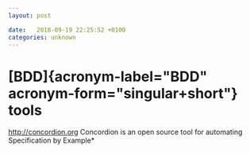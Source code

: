 ```yaml
---
layout: post

date:   2018-09-19 22:25:52 +0100
categories: unknown
---
```

[BDD]{acronym-label="BDD" acronym-form="singular+short"} tools
==============================================================

<http://concordion.org> Concordion is an open source tool for automating
Specification by Example\*
